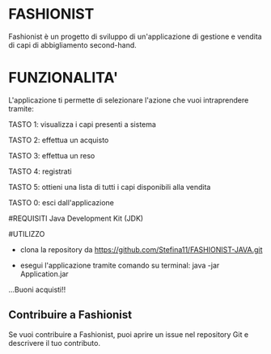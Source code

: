 # FASHIONIST

Fashionist è un progetto di sviluppo di un'applicazione di gestione e vendita di capi di abbigliamento second-hand.

# FUNZIONALITA'
L'applicazione ti permette di selezionare l'azione che vuoi intraprendere tramite:

TASTO 1: 
visualizza i capi presenti a sistema

TASTO 2: 
effettua un acquisto

TASTO 3:
effettua un reso

TASTO 4: 
registrati

TASTO 5:
ottieni una lista di tutti i capi disponibili alla vendita

TASTO 0:
esci dall'applicazione

#REQUISITI
Java Development Kit (JDK)

#UTILIZZO
- clona la repository da https://github.com/Stefina11/FASHIONIST-JAVA.git

- esegui l'applicazione tramite comando su terminal: java -jar Application.jar




...Buoni acquisti!!

## Contribuire a Fashionist

Se vuoi contribuire a Fashionist, puoi aprire un issue nel repository Git e descrivere il tuo contributo.

